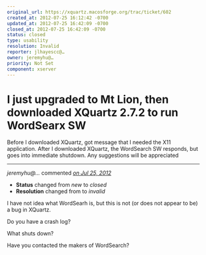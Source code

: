 ```yaml
---
original_url: https://xquartz.macosforge.org/trac/ticket/602
created_at: 2012-07-25 16:12:42 -0700
updated_at: 2012-07-25 16:42:09 -0700
closed_at: 2012-07-25 16:42:09 -0700
status: closed
type: usability
resolution: Invalid
reporter: jlhayescc@…
owner: jeremyhu@…
priority: Not Set
component: xserver
---
```


I just upgraded to Mt Lion, then downloaded XQuartz 2.7.2 to run WordSearx SW
=============================================================================


Before I downloaded XQuartz, got message that I needed the X11 application.
After I downloaded XQuartz, the WordSearch SW responds, but goes into immediate shutdown.
Any suggestions will be appreciated



---

*jeremyhu@…* commented *[on Jul 25, 2012](https://xquartz.macosforge.org/trac/ticket/602#comment:1 "July 25, 2012 at 4:42 PM PDT")*

-   **Status** changed from *new* to *closed*
-   **Resolution** changed from to *invalid*

I have not idea what WordSearh is, but this is not (or does not appear to be) a bug in XQuartz.

Do you have a crash log?

What shuts down?

Have you contacted the makers of WordSearch?



